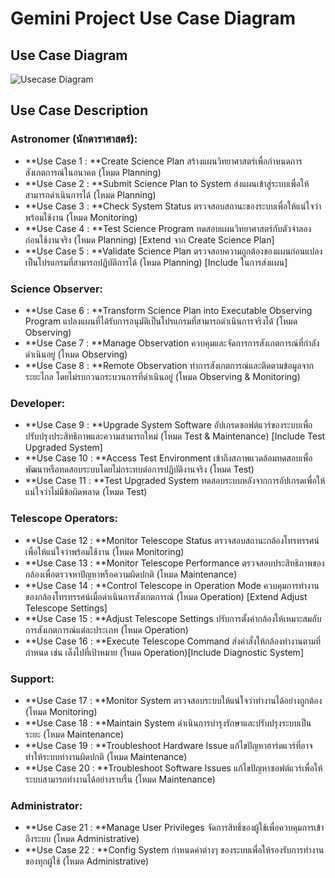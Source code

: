 # Gemini Project Use Case Diagram

## Use Case Diagram
![Usecase Diagram](https://github.com/ICT-Mahidol/2024-ITDS361-Gemini7/blob/master/2024-ITDS361-Gemini7__D2_Usecase_diagram.png)

## Use Case Description

### **Astronomer (นักดาราศาสตร์)**:
   - **Use Case 1 : **Create Science Plan สร้างแผนวิทยาศาสตร์เพื่อกำหนดการสังเกตการณ์ในอนาคต (โหมด Planning)
   - **Use Case 2 : **Submit Science Plan to System ส่งแผนเข้าสู่ระบบเพื่อให้สามารถดำเนินการได้ (โหมด Planning)
   - **Use Case 3 : **Check System Status ตรวจสอบสถานะของระบบเพื่อให้แน่ใจว่าพร้อมใช้งาน (โหมด Monitoring)
   - **Use Case 4 : **Test Science Program ทดสอบแผนวิทยาศาสตร์กับตัวจำลองก่อนใช้งานจริง (โหมด Planning) [Extend จาก Create Science Plan]
   - **Use Case 5 : **Validate Science Plan ตรวจสอบความถูกต้องของแผนก่อนแปลงเป็นโปรแกรมที่สามารถปฏิบัติการได้ (โหมด Planning) [Include ในการส่งแผน]
### **Science Observer**:
   - **Use Case 6 : **Transform Science Plan into Executable Observing Program แปลงแผนที่ได้รับการอนุมัติเป็นโปรแกรมที่สามารถดำเนินการจริงได้ (โหมด Observing)
   - **Use Case 7 : **Manage Observation ควบคุมและจัดการการสังเกตการณ์ที่กำลังดำเนินอยู่ (โหมด Observing)
   - **Use Case 8 : **Remote Observation ทำการสังเกตการณ์และติดตามข้อมูลจากระยะไกล โดยไม่รบกวนกระบวนการที่ดำเนินอยู่ (โหมด Observing & Monitoring)
### **Developer**:
   - **Use Case 9 : **Upgrade System Software อัปเกรดซอฟต์แวร์ของระบบเพื่อปรับปรุงประสิทธิภาพและความสามารถใหม่ (โหมด Test & Maintenance) [Include Test Upgraded System]
   - **Use Case 10 : **Access Test Environment เข้าถึงสภาพแวดล้อมทดสอบเพื่อพัฒนาหรือทดสอบระบบโดยไม่กระทบต่อการปฏิบัติงานจริง (โหมด Test)
   - **Use Case 11 : **Test Upgraded System ทดสอบระบบหลังจากการอัปเกรดเพื่อให้แน่ใจว่าไม่มีข้อผิดพลาด (โหมด Test)
### **Telescope Operators**:
   - **Use Case 12 : **Monitor Telescope Status ตรวจสอบสถานะกล้องโทรทรรศน์เพื่อให้แน่ใจว่าพร้อมใช้งาน (โหมด Monitoring)
   - **Use Case 13 : **Monitor Telescope Performance ตรวจสอบประสิทธิภาพของกล้องเพื่อตรวจหาปัญหาหรือความผิดปกติ (โหมด Maintenance)
   - **Use Case 14 : **Control Telescope in Operation Mode ควบคุมการทำงานของกล้องโทรทรรศน์เมื่อดำเนินการสังเกตการณ์ (โหมด Operation) [Extend Adjust Telescope Settings]
   - **Use Case 15 : **Adjust Telescope Settings ปรับการตั้งค่ากล้องให้เหมาะสมกับการสังเกตการณ์แต่ละประเภท (โหมด Operation)
   - **Use Case 16 : **Execute Telescope Command ส่งคำสั่งให้กล้องทำงานตามที่กำหนด เช่น เล็งไปที่เป้าหมาย (โหมด Operation)[Include Diagnostic System]
### **Support**:
   - **Use Case 17 : **Monitor System ตรวจสอบระบบให้แน่ใจว่าทำงานได้อย่างถูกต้อง (โหมด Monitoring)
   - **Use Case 18 : **Maintain System ดำเนินการบำรุงรักษาและปรับปรุงระบบเป็นระยะ (โหมด Maintenance)
   - **Use Case 19 : **Troubleshoot Hardware Issue แก้ไขปัญหาฮาร์ดแวร์ที่อาจทำให้ระบบทำงานผิดปกติ (โหมด Maintenance)
   - **Use Case 20 : **Troubleshoot Software Issues แก้ไขปัญหาซอฟต์แวร์เพื่อให้ระบบสามารถทำงานได้อย่างราบรื่น (โหมด Maintenance)
### **Administrator**:
   - **Use Case 21 : **Manage User Privileges จัดการสิทธิ์ของผู้ใช้เพื่อควบคุมการเข้าถึงระบบ (โหมด Administrative)
   - **Use Case 22 : **Config System กำหนดค่าต่างๆ ของระบบเพื่อให้รองรับการทำงานของทุกผู้ใช้ (โหมด Administrative)

